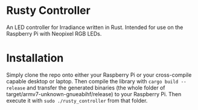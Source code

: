 # Rusty Controller
An LED controller for Irradiance written in Rust.  Intended for use on the Raspberry Pi with Neopixel RGB LEDs.

# Installation
Simply clone the repo onto either your Raspberry Pi or your cross-compile capable desktop or laptop.  Then compile the library with ` cargo build --release ` and transfer the generated binaries (the whole folder of target/armv7-unknown-gnueabihf/release) to your Raspberry Pi.  Then execute it with ` sudo ./rusty_controller ` from that folder.